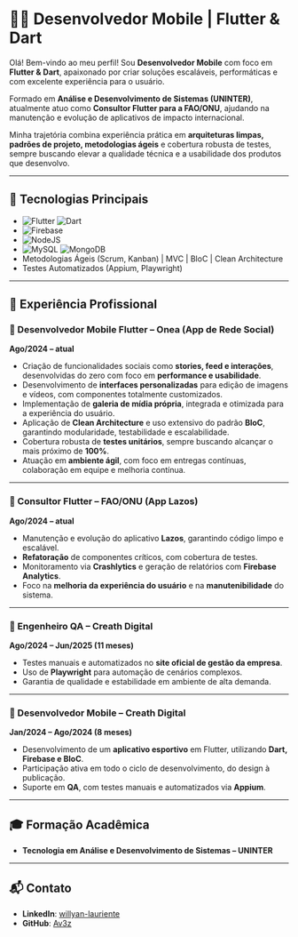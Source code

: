 # 👨‍💻 Desenvolvedor Mobile | Flutter & Dart  

Olá! Bem-vindo ao meu perfil! Sou **Desenvolvedor Mobile** com foco em **Flutter & Dart**, apaixonado por criar soluções escaláveis, performáticas e com excelente experiência para o usuário.  

Formado em **Análise e Desenvolvimento de Sistemas (UNINTER)**, atualmente atuo como **Consultor Flutter para a FAO/ONU**, ajudando na manutenção e evolução de aplicativos de impacto internacional.  

Minha trajetória combina experiência prática em **arquiteturas limpas, padrões de projeto, metodologias ágeis** e cobertura robusta de testes, sempre buscando elevar a qualidade técnica e a usabilidade dos produtos que desenvolvo.  

---

## 🚀 Tecnologias Principais  

- ![Flutter](https://img.shields.io/badge/Flutter-02569B?style=flat&logo=flutter&logoColor=white) ![Dart](https://img.shields.io/badge/Dart-0175C2?style=flat&logo=dart&logoColor=white)  
- ![Firebase](https://img.shields.io/badge/Firebase-FFCA28?style=flat&logo=firebase&logoColor=black)  
- ![NodeJS](https://img.shields.io/badge/Node.js-339933?style=flat&logo=nodedotjs&logoColor=white)  
- ![MySQL](https://img.shields.io/badge/MySQL-4479A1?style=flat&logo=mysql&logoColor=white) ![MongoDB](https://img.shields.io/badge/MongoDB-47A248?style=flat&logo=mongodb&logoColor=white)  
- Metodologias Ágeis (Scrum, Kanban) | MVC | BloC | Clean Architecture  
- Testes Automatizados (Appium, Playwright)  

---

## 💼 Experiência Profissional  

### 🔹 Desenvolvedor Mobile Flutter – Onea (App de Rede Social)  
**Ago/2024 – atual**  

- Criação de funcionalidades sociais como **stories, feed e interações**, desenvolvidas do zero com foco em **performance e usabilidade**.  
- Desenvolvimento de **interfaces personalizadas** para edição de imagens e vídeos, com componentes totalmente customizados.  
- Implementação de **galeria de mídia própria**, integrada e otimizada para a experiência do usuário.  
- Aplicação de **Clean Architecture** e uso extensivo do padrão **BloC**, garantindo modularidade, testabilidade e escalabilidade.  
- Cobertura robusta de **testes unitários**, sempre buscando alcançar o mais próximo de **100%**.  
- Atuação em **ambiente ágil**, com foco em entregas contínuas, colaboração em equipe e melhoria contínua.  

---

### 🔹 Consultor Flutter – FAO/ONU (App Lazos)  
**Ago/2024 – atual**  

- Manutenção e evolução do aplicativo **Lazos**, garantindo código limpo e escalável.  
- **Refatoração** de componentes críticos, com cobertura de testes.  
- Monitoramento via **Crashlytics** e geração de relatórios com **Firebase Analytics**.  
- Foco na **melhoria da experiência do usuário** e na **manutenibilidade** do sistema.  

---

### 🔹 Engenheiro QA – Creath Digital  
**Ago/2024 – Jun/2025 (11 meses)**  

- Testes manuais e automatizados no **site oficial de gestão da empresa**.  
- Uso de **Playwright** para automação de cenários complexos.  
- Garantia de qualidade e estabilidade em ambiente de alta demanda.  

---

### 🔹 Desenvolvedor Mobile – Creath Digital  
**Jan/2024 – Ago/2024 (8 meses)**  

- Desenvolvimento de um **aplicativo esportivo** em Flutter, utilizando **Dart, Firebase e BloC**.  
- Participação ativa em todo o ciclo de desenvolvimento, do design à publicação.  
- Suporte em **QA**, com testes manuais e automatizados via **Appium**.  

---

## 🎓 Formação Acadêmica  

- **Tecnologia em Análise e Desenvolvimento de Sistemas – UNINTER**  

---

## 📬 Contato  

- **LinkedIn**: [willyan-lauriente](https://www.linkedin.com/in/willyan-lauriente-89a88a182/)  
- **GitHub**: [Av3z](https://github.com/Av3z)
